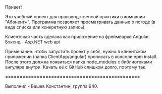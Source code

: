 Привет!

Это учебный проект для производственной практики в компании "Абонент+".
Программа позволяет просматривать данные о погоде (в виде списка или конкретную запись).

Клиентская часть сделана как приложение на фреймворке Angular.
Бэкенд - Asp.NET web api

Примечание: чтобы запустить проект у себя, нужно в клиентском приложении (папка ClientApp/angular) прописать в консоли npm install.
После этого должна появиться папка node_modules с библиотеками ангуляра внутри.
Качать её с GitHub слишком долго, поэтому так.

===============================================

Выполнил - Башев Константин, группа 940.
